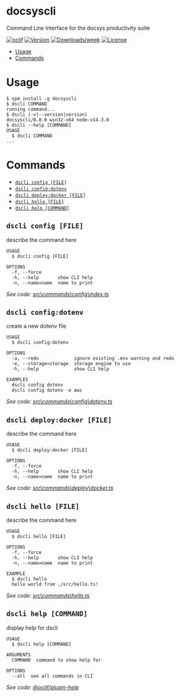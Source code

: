 docsyscli
=========

Command Line Interface for the docsys productivity suite

[![oclif](https://img.shields.io/badge/cli-oclif-brightgreen.svg)](https://oclif.io)
[![Version](https://img.shields.io/npm/v/docsyscli.svg)](https://npmjs.org/package/docsyscli)
[![Downloads/week](https://img.shields.io/npm/dw/docsyscli.svg)](https://npmjs.org/package/docsyscli)
[![License](https://img.shields.io/npm/l/docsyscli.svg)](https://github.com/https://github.com/doc-sys/docsys/docsyscli/blob/master/package.json)

<!-- toc -->
* [Usage](#usage)
* [Commands](#commands)
<!-- tocstop -->
# Usage
<!-- usage -->
```sh-session
$ npm install -g docsyscli
$ dscli COMMAND
running command...
$ dscli (-v|--version|version)
docsyscli/0.0.0 win32-x64 node-v14.3.0
$ dscli --help [COMMAND]
USAGE
  $ dscli COMMAND
...
```
<!-- usagestop -->
# Commands
<!-- commands -->
* [`dscli config [FILE]`](#dscli-config-file)
* [`dscli config:dotenv`](#dscli-configdotenv)
* [`dscli deploy:docker [FILE]`](#dscli-deploydocker-file)
* [`dscli hello [FILE]`](#dscli-hello-file)
* [`dscli help [COMMAND]`](#dscli-help-command)

## `dscli config [FILE]`

describe the command here

```
USAGE
  $ dscli config [FILE]

OPTIONS
  -f, --force
  -h, --help       show CLI help
  -n, --name=name  name to print
```

_See code: [src\commands\config\index.ts](https://github.com/doc-sys/docsys/docsyscli/blob/v0.0.0/src\commands\config\index.ts)_

## `dscli config:dotenv`

create a new dotenv file

```
USAGE
  $ dscli config:dotenv

OPTIONS
  -a, --redo             ignore existing .env warning and redo
  -e, --storage=storage  storage engine to use
  -h, --help             show CLI help

EXAMPLES
  dscli config dotenv
  dscli config dotenv -e aws
```

_See code: [src\commands\config\dotenv.ts](https://github.com/doc-sys/docsys/docsyscli/blob/v0.0.0/src\commands\config\dotenv.ts)_

## `dscli deploy:docker [FILE]`

describe the command here

```
USAGE
  $ dscli deploy:docker [FILE]

OPTIONS
  -f, --force
  -h, --help       show CLI help
  -n, --name=name  name to print
```

_See code: [src\commands\deploy\docker.ts](https://github.com/doc-sys/docsys/docsyscli/blob/v0.0.0/src\commands\deploy\docker.ts)_

## `dscli hello [FILE]`

describe the command here

```
USAGE
  $ dscli hello [FILE]

OPTIONS
  -f, --force
  -h, --help       show CLI help
  -n, --name=name  name to print

EXAMPLE
  $ dscli hello
  hello world from ./src/hello.ts!
```

_See code: [src\commands\hello.ts](https://github.com/doc-sys/docsys/docsyscli/blob/v0.0.0/src\commands\hello.ts)_

## `dscli help [COMMAND]`

display help for dscli

```
USAGE
  $ dscli help [COMMAND]

ARGUMENTS
  COMMAND  command to show help for

OPTIONS
  --all  see all commands in CLI
```

_See code: [@oclif/plugin-help](https://github.com/oclif/plugin-help/blob/v3.0.1/src\commands\help.ts)_
<!-- commandsstop -->
